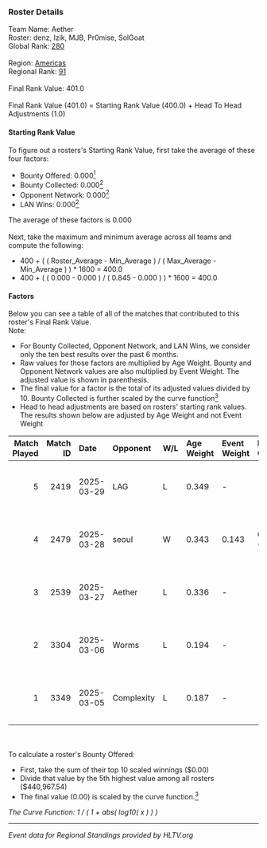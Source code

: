 ### Roster Details<br />
Team Name: Aether<br />
Roster: denz, Izik, MJB, Pr0mise, SolGoat<br />
Global Rank: [280](../../standings_global_2025_08_04.md)<br />
<br />
Region: [Americas]( ../../standings_americas_2025_08_04.md)<br />
Regional Rank: [91]( ../../standings_americas_2025_08_04.md)<br />
<br />
Final Rank Value:  401.0<br />
<br />
Final Rank Value (401.0) = Starting Rank Value (400.0) + Head To Head Adjustments (1.0)<br />

#### Starting Rank Value<br />
To figure out a rosters's Starting Rank Value, first take the average of these four factors:<br />
- Bounty Offered: 0.000[<sup>1</sup>](#table2)
- Bounty Collected: 0.000[<sup>2</sup>](#table1)
- Opponent Network: 0.000[<sup>2</sup>](#table1)
- LAN Wins: 0.000[<sup>2</sup>](#table1)

The average of these factors is 0.000<br />
<br />
Next, take the maximum and minimum average across all teams and compute the following:<br />
- 400 + ( ( Roster_Average - Min_Average ) / ( Max_Average - Min_Average ) ) * 1600 = 400.0
- 400 + ( ( 0.000 - 0.000 ) / ( 0.845 - 0.000 ) ) * 1600 = 400.0


#### Factors<br />
Below you can see a table of all of the matches that contributed to this roster's Final Rank Value.<br />
Note:<br />

- For Bounty Collected, Opponent Network, and LAN Wins, we consider only the ten best results over the past 6 months.
- Raw values for those factors are multiplied by Age Weight. Bounty and Opponent Network values are also multiplied by Event Weight. The adjusted value is shown in parenthesis.
- The final value for a factor is the total of its adjusted values divided by 10. Bounty Collected is further scaled by the curve function[<sup>3</sup>](#curveFunction)
- Head to head adjustments are based on rosters' starting rank values. The results shown below are adjusted by Age Weight and not Event Weight
<span id="table1"></span><br />


| Match Played | Match ID | Date       | Opponent   | W/L | Age Weight | Event Weight | Bounty Collected | Opponent Network | LAN Wins  | H2H Adj. | Roster                              |
| -: | -: | :- | :- | :- | :- | :- | :- | :- | :- | -: | :- |
|            5 |     2419 | 2025-03-29 | LAG        | L   | 0.349      | -            | -                | -                | -         |    -1.05 | denz, Izik, MJB, Pr0mise, SolGoat   |
|            4 |     2479 | 2025-03-28 | seoul      | W   | 0.343      | 0.143        | 0.000 (0.000)    | 0.000 (0.000)    | 0 (0.000) |     5.36 | denz, Izik, MJB, Pr0mise, SolGoat   |
|            3 |     2539 | 2025-03-27 | Aether     | L   | 0.336      | -            | -                | -                | -         |    -1.77 | denz, Izik, MJB, Pr0mise, SolGoat   |
|            2 |     3304 | 2025-03-06 | Worms      | L   | 0.194      | -            | -                | -                | -         |    -1.50 | AtomiK, denz, MJB, Pr0mise, SolGoat |
|            1 |     3349 | 2025-03-05 | Complexity | L   | 0.187      | -            | -                | -                | -         |    -0.03 | AtomiK, denz, MJB, Pr0mise, SolGoat |

<br />
<span id="table2"></span><br />
To calculate a roster's Bounty Offered:<br />

- First, take the sum of their top 10 scaled winnings ($0.00)
- Divide that value by the 5th highest value among all rosters ($440,967.54)
- The final value (0.00) is scaled by the curve function.[<sup>3</sup>](#curveFunction)

<span id="curveFunction"></span>_The Curve Function: 1 / ( 1 + abs( log10( x ) ) )_<br />

---
_Event data for Regional Standings provided by HLTV.org_<br />
